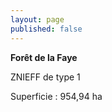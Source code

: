 ```yaml
---
layout: page
published: false
---
```


**Forêt de la Faye**

ZNIEFF de type 1

Superficie : 954,94 ha

